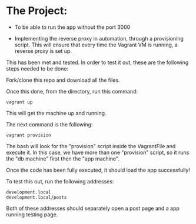 # The Project:

- To be able to run the app without the port 3000

- Implementing the reverse proxy in automation, through a provisioning script. This will ensure that every time the Vagrant VM is running, a reverse proxy is set up. 

This has been met and tested. In order to test it out, these are the following steps needed to be done:

Fork/clone this repo and download all the files.

Once this done, from the directory, run this command:

```
vagrant up
```
This will get the machine up and running.

The next command is the following:

```
vagrant provision
```

The bash will look for the "provision" script inside the VagrantFile and execute it. In this case, we have more than one "provision" script, so it runs the "db machine" first then the "app machine". 

Once the code has been fully executed, it should load the app successfully! 

To test this out, run the following addresses:

```
development.local
development.local/posts
```

Both of these addresses should separately open a post page and a app running testing page. 

